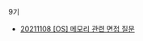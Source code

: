 9기

- [20211108 [OS] 메모리 관련 면접 질문](https://velog.io/@limhizy15/OS-%EB%A9%94%EB%AA%A8%EB%A6%AC-%EA%B4%80%EB%A0%A8-%EB%A9%B4%EC%A0%91-%EC%A7%88%EB%AC%B8)
